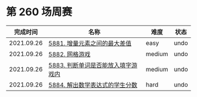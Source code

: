 # 第 260 场周赛

**完成时间**|**名称**|**难度**|**状态**
------------|--------|--------|--------
2021.09.26|[5881. 增量元素之间的最大差值](./5881.%20增量元素之间的最大差值)|easy|undo
2021.09.26|[5882. 网格游戏](./5882.%20网格游戏)|medium|undo
2021.09.26|[5883. 判断单词是否能放入填字游戏内](./5883.%20判断单词是否能放入填字游戏内)|medium|undo
2021.09.26|[5884. 解出数学表达式的学生分数](./5884.%20解出数学表达式的学生分数)|hard|undo
